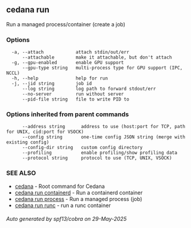 ## cedana run

Run a managed process/container (create a job)

### Options

```
  -a, --attach            attach stdin/out/err
      --attachable        make it attachable, but don't attach
  -g, --gpu-enabled       enable GPU support
      --gpu-type string   multi-process type for GPU support (IPC, NCCL)
  -h, --help              help for run
  -j, --jid string        job id
      --log string        log path to forward stdout/err
      --no-server         run without server
      --pid-file string   file to write PID to
```

### Options inherited from parent commands

```
      --address string      address to use (host:port for TCP, path for UNIX, cid:port for VSOCK)
      --config string       one-time config JSON string (merge with existing config)
      --config-dir string   custom config directory
      --profiling           enable profiling/show profiling data
      --protocol string     protocol to use (TCP, UNIX, VSOCK)
```

### SEE ALSO

* [cedana](cedana.md)	 - Root command for Cedana
* [cedana run containerd](cedana_run_containerd.md)	 - Run a containerd container
* [cedana run process](cedana_run_process.md)	 - Run a managed process (job)
* [cedana run runc](cedana_run_runc.md)	 - run a runc container

###### Auto generated by spf13/cobra on 29-May-2025
